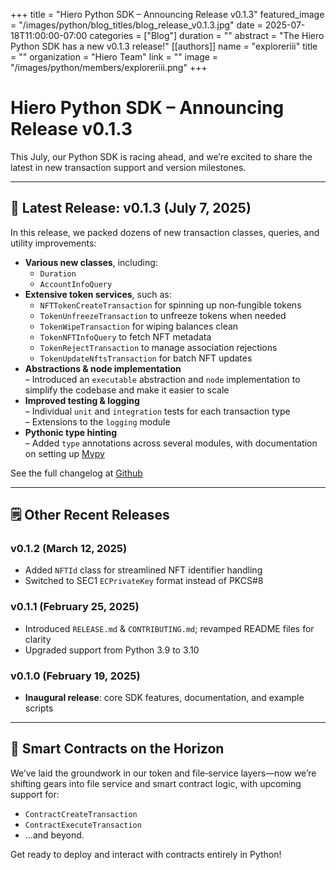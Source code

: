 +++
title = "Hiero Python SDK – Announcing Release v0.1.3"
featured_image = "/images/python/blog_titles/blog_release_v0.1.3.jpg"
date = 2025-07-18T11:00:00-07:00
categories = ["Blog"]
duration = ""
abstract = "The Hiero Python SDK has a new v0.1.3 release!"
[[authors]]
name = "exploreriii"
title = ""
organization = "Hiero Team"
link = ""
image = "/images/python/members/exploreriii.png"
+++

# Hiero Python SDK – Announcing Release v0.1.3

This July, our Python SDK is racing ahead, and we’re excited to share the latest in new transaction support and version milestones. 

---

## 🚀 Latest Release: v0.1.3 (July 7, 2025)

In this release, we packed dozens of new transaction classes, queries, and utility improvements:

- **Various new classes**, including:
  - `Duration`
  - `AccountInfoQuery`
- **Extensive token services**, such as:
  - `NFTTokenCreateTransaction` for spinning up non‑fungible tokens
  - `TokenUnfreezeTransaction` to unfreeze tokens when needed
  - `TokenWipeTransaction` for wiping balances clean
  - `TokenNFTInfoQuery` to fetch NFT metadata
  - `TokenRejectTransaction` to manage association rejections
  - `TokenUpdateNftsTransaction` for batch NFT updates
- **Abstractions & node implementation**  
  – Introduced an `executable` abstraction and `node` implementation to simplify the codebase and make it easier to scale  
- **Improved testing & logging**  
  – Individual `unit` and `integration` tests for each transaction type  
  – Extensions to the `logging` module  
- **Pythonic type hinting**  
  – Added `type` annotations across several modules, with documentation on setting up [Mypy](https://mypy.readthedocs.io)

See the full changelog at [Github](https://raw.githubusercontent.com/hiero-ledger/hiero-sdk-python/main/CHANGELOG.md)

---

## 🗒️ Other Recent Releases

### v0.1.2 (March 12, 2025)
- Added `NFTId` class for streamlined NFT identifier handling  
- Switched to SEC1 `ECPrivateKey` format instead of PKCS#8  

### v0.1.1 (February 25, 2025)
- Introduced `RELEASE.md` & `CONTRIBUTING.md`; revamped README files for clarity  
- Upgraded support from Python 3.9 to 3.10  

### v0.1.0 (February 19, 2025)
- **Inaugural release**: core SDK features, documentation, and example scripts  

---

## 🔭 Smart Contracts on the Horizon

We’ve laid the groundwork in our token and file‑service layers—now we’re shifting gears into file service and smart contract logic, with upcoming support for:

- `ContractCreateTransaction`
- `ContractExecuteTransaction`
- …and beyond.

Get ready to deploy and interact with contracts entirely in Python!  
